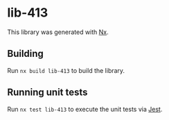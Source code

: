 # lib-413

This library was generated with [Nx](https://nx.dev).

## Building

Run `nx build lib-413` to build the library.

## Running unit tests

Run `nx test lib-413` to execute the unit tests via [Jest](https://jestjs.io).
